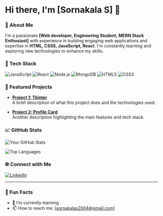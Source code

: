 # Hi there, I'm [Sornakala S] 👋

### 🌟 About Me
I'm a passionate **[Web developer, Engineering Student, MERN Stack Enthusiast]** with experience in building engaging web applications and expertise in **HTML, CSSS, JavaScript, React**. I'm constantly learning and exploring new technologies to enhance my skills.

### 🚀 Tech Stack
![JavaScript](https://img.shields.io/badge/JavaScript-F7DF1E?logo=javascript&logoColor=black&style=for-the-badge)
![React](https://img.shields.io/badge/React-20232A?logo=react&logoColor=61DAFB&style=for-the-badge)
![Node.js](https://img.shields.io/badge/Node.js-339933?logo=node-dot-js&logoColor=white&style=for-the-badge)
![MongoDB](https://img.shields.io/badge/MongoDB-47A248?logo=mongodb&logoColor=white&style=for-the-badge)
![HTML5](https://img.shields.io/badge/HTML5-E34F26?logo=html5&logoColor=white&style=for-the-badge)
![CSS3](https://img.shields.io/badge/CSS3-1572B6?logo=css3&logoColor=white&style=for-the-badge)

### 💼 Featured Projects
- **[Project 1: Tkinter](link)**  
  A brief description of what this project does and the technologies used.
  
- **[Project 2: Profile Card](link)**  
  Another description highlighting the main features and tech stack.

### 📈 GitHub Stats
![Your GitHub Stats](https://github-readme-stats.vercel.app/api?username=YourUsername&show_icons=true&theme=radical)

![Top Languages](https://github-readme-stats.vercel.app/api/top-langs/?username=YourUsername&layout=compact&theme=radical)

### 🌐 Connect with Me
[![LinkedIn](https://img.shields.io/badge/LinkedIn-YourName-blue?style=flat&logo=linkedin)](https://www.linkedin.com/in/sornakala-s/)


---

### 💬 Fun Facts
- 🌱 I’m currently learning .
- 📫 How to reach me: [sornakalas2004@gmail.com]
